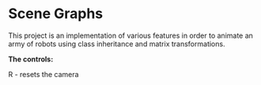 # Scene Graphs

This project is an implementation of various features in order to animate an army of robots using class inheritance and matrix transformations. 

<b>The controls:</b>

R - resets the camera
